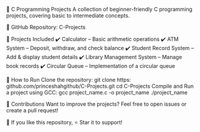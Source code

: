 🚀 C Programming Projects
A collection of beginner-friendly C programming projects, covering basic to intermediate concepts.

🔗 GitHub Repository: C-Projects

📂 Projects Included
✔️ Calculator – Basic arithmetic operations
✔️ ATM System – Deposit, withdraw, and check balance
✔️ Student Record System – Add & display student details
✔️ Library Management System – Manage book records
✔️ Circular Queue – Implementation of a circular queue

🔧 How to Run
Clone the repository:
git clone https: github.com/princeshahgithub/C-Projects.git
cd C-Projects
Compile and Run a project using GCC:
gcc project_name.c -o project_name
./project_name


🌟 Contributions
Want to improve the projects? Feel free to open issues or create a pull request!

📢 If you like this repository, ⭐ Star it to support!









